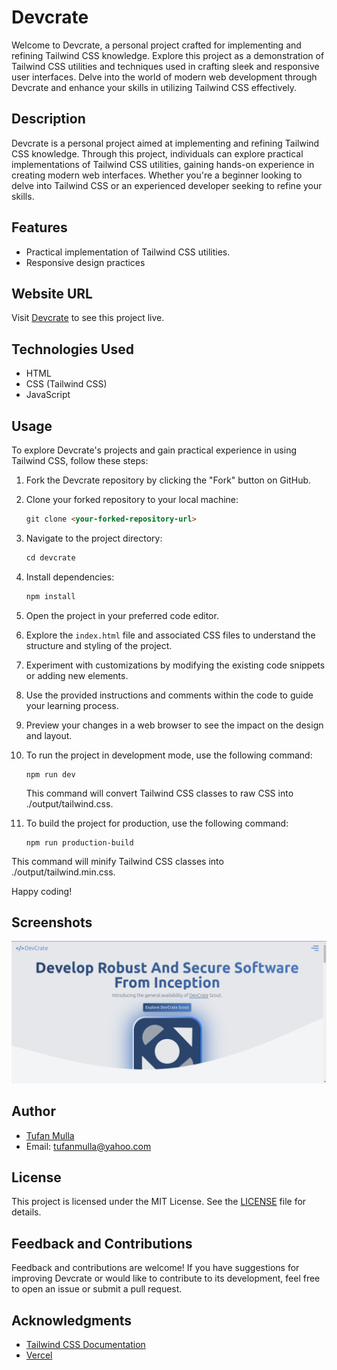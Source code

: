 # Devcrate

Welcome to Devcrate, a personal project crafted for implementing and refining Tailwind CSS knowledge. Explore this project as a demonstration of Tailwind CSS utilities and techniques used in crafting sleek and responsive user interfaces. Delve into the world of modern web development through Devcrate and enhance your skills in utilizing Tailwind CSS effectively.

## Description

Devcrate is a personal project aimed at implementing and refining Tailwind CSS knowledge. Through this project, individuals can explore practical implementations of Tailwind CSS utilities, gaining hands-on experience in creating modern web interfaces. Whether you're a beginner looking to delve into Tailwind CSS or an experienced developer seeking to refine your skills.

## Features

- Practical implementation of Tailwind CSS utilities.
- Responsive design practices

## Website URL

Visit [Devcrate](https://devcrate.vercel.app) to see this project live.

## Technologies Used

- HTML
- CSS (Tailwind CSS)
- JavaScript

## Usage

To explore Devcrate's projects and gain practical experience in using Tailwind CSS, follow these steps:

1.  Fork the Devcrate repository by clicking the "Fork" button on GitHub.

2.  Clone your forked repository to your local machine:

    ```markdown
    git clone <your-forked-repository-url>
    ```

3.  Navigate to the project directory:

    ```markdown
    cd devcrate
    ```

4.  Install dependencies:

    ```markdown
    npm install
    ```

5.  Open the project in your preferred code editor.

6.  Explore the `index.html` file and associated CSS files to understand the structure and styling of the project.

7.  Experiment with customizations by modifying the existing code snippets or adding new elements.

8.  Use the provided instructions and comments within the code to guide your learning process.

9.  Preview your changes in a web browser to see the impact on the design and layout.

10. To run the project in development mode, use the following command:

    ```markdwon
    npm run dev
    ```

    This command will convert Tailwind CSS classes to raw CSS into ./output/tailwind.css.

11. To build the project for production, use the following command:

    ```markdwon
    npm run production-build
    ```

This command will minify Tailwind CSS classes into ./output/tailwind.min.css.

Happy coding!

## Screenshots

![Screenshot](./assets/images/screenshot/devcrate.png)

## Author

- [Tufan Mulla](https://www.tufanmulla.com)
- Email: tufanmulla@yahoo.com

## License

This project is licensed under the MIT License. See the [LICENSE](LICENSE) file for details.

## Feedback and Contributions

Feedback and contributions are welcome! If you have suggestions for improving Devcrate or would like to contribute to its development, feel free to open an issue or submit a pull request.

## Acknowledgments

- [Tailwind CSS Documentation](https://tailwindcss.com/docs)
- [Vercel](https://vercel.com/)
